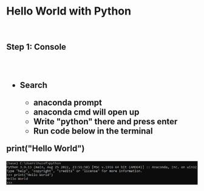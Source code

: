 <h1>Hello World with Python</h1>
<br/>
<h2>Step 1: Console<h2>
<br/>
<ul>
<li>
Search
</li>
<ul>
<li>anaconda prompt</li>
<li>anaconda cmd will open up</li>
<li>Write "python" there and press enter</li>
<li>Run code below in the terminal</li>
</ul>
</ul>
<p>print("Hello World")</p>
<img src="./Step1.PNG">
